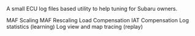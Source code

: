 A small ECU log files based utility to help tuning for Subaru owners.

MAF Scaling
MAF Rescaling
Load Compensation
IAT Compensation
Log statistics (learning)
Log view and map tracing (replay)
